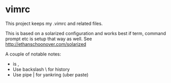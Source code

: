 # vimrc
This project keeps my .vimrc and related files.

This is based on a solarized configuration and works best if term, command
prompt etc is setup that way as well.  See http://ethanschoonover.com/solarized


A couple of notable notes:

* <leader> is ,
* Use backslash \ for history
* Use pipe | for yankring (uber paste)


